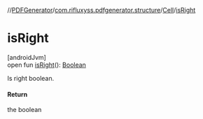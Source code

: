 //[PDFGenerator](../../../index.md)/[com.rifluxyss.pdfgenerator.structure](../index.md)/[Cell](index.md)/[isRight](is-right.md)

# isRight

[androidJvm]\
open fun [isRight](is-right.md)(): [Boolean](https://kotlinlang.org/api/latest/jvm/stdlib/kotlin/-boolean/index.html)

Is right boolean.

#### Return

the boolean

